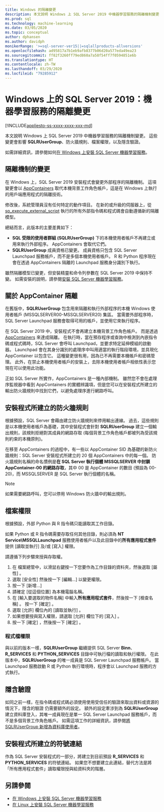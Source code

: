 ```yaml
---
title: Windows 的隔離變更
description: 本文說明 Windows 上 SQL Server 2019 中機器學習服務的隔離機制變更。 這些變更會影響 SQLRUserGroup、防火牆規則、檔案權限，以及隱含驗證。
ms.prod: sql
ms.technology: machine-learning
ms.date: 03/05/2020
ms.topic: conceptual
author: dphansen
ms.author: davidph
monikerRange: '>=sql-server-ver15||=sqlallproducts-allversions'
ms.openlocfilehash: ad95817a7b1eb9afb8377b06d20a577eda49ea23
ms.sourcegitcommit: ff82f3260ff79ed860a7a58f54ff7f0594851e6b
ms.translationtype: HT
ms.contentlocale: zh-TW
ms.lasthandoff: 03/29/2020
ms.locfileid: "79285912"
---
```

# <a name="sql-server-2019-on-windows-isolation-changes-for-machine-learning-services"></a>Windows 上的 SQL Server 2019：機器學習服務的隔離變更
[!INCLUDE[appliesto-ss-xxxx-xxxx-xxx-md](../../includes/appliesto-ss-xxxx-xxxx-xxx-md.md)]

本文說明 Windows 上 SQL Server 2019 中機器學習服務的隔離機制變更。 這些變更會影響 **SQLRUserGroup**、防火牆規則、檔案權限，以及隱含驗證。

如需詳細資訊，請參閱如何[在 Windows 上安裝 SQL Server 機器學習服務](sql-machine-learning-services-windows-install.md)。

## <a name="changes-to-isolation-mechanism"></a>隔離機制的變更

在 Windows 上，SQL Server 2019 安裝程式會變更外部程序的隔離機制。 這項變更會以 [AppContainers](https://docs.microsoft.com/windows/desktop/secauthz/appcontainer-isolation) 取代本機背景工作角色帳戶，這是在 Windows 上執行的用戶端應用程式的隔離技術。 

修改後，系統管理員沒有任何特定的動作項目。 在新的或升級的伺服器上，從 [sp_execute_external_script](../../relational-databases/system-stored-procedures/sp-execute-external-script-transact-sql.md) 執行的所有外部指令碼和程式碼會自動遵循新的隔離模型。 

總結而言，此版本的主要差異如下：

+ **SQL 受限的使用者群組 (SQLRUserGroup)** 下的本機使用者帳戶不再建立或用來執行外部程序。 AppContainers 會取代它們。
+ **SQLRUserGroup** 成員資格已變更。 成員資格只包含 SQL Server Launchpad 服務帳戶，而不是多個本機使用者帳戶。 R 和 Python 程序現在會在透過 AppContainers 隔離的 Launchpad 服務身分識別下執行。

雖然隔離模型已變更，但安裝精靈和命令列參數在 SQL Server 2019 中保持不變。 如需安裝的說明，請參閱[安裝 SQL Server 機器學習服務](sql-machine-learning-services-windows-install.md)。

## <a name="about-appcontainer-isolation"></a>關於 AppContainer 隔離

在舊版中，**SQLRUserGroup** 包含用來隔離和執行外部程序的本機 Windows 使用者帳戶 (MSSQLSERVER00-MSSQLSERVER20) 集區。 當需要外部程序時，SQL Server Launchpad 服務會取得可用的帳戶，並使用它來執行程序。 

在 SQL Server 2019 中，安裝程式不會再建立本機背景工作角色帳戶。 而是透過 [AppContainers](https://docs.microsoft.com/windows/desktop/secauthz/appcontainer-isolation) 來達成隔離。 在執行時，當在預存程序或查詢中檢測到內嵌指令碼或程式碼時，SQL Server 會呼叫 Launchpad，並要求特定延伸模組的啟動器。 Launchpad 會在其身分識別的處理序中叫用適當的執行階段環境，並具現化 AppContainer 以包含它。 這種變更很有用，因為已不再需要本機帳戶和密碼管理。 此外，在禁止本機使用者帳戶的安裝上，去除本機使用者帳戶相依性表示您現在可以使用此功能。

正如 SQL Server 所實作，AppContainers 是一種內部機制。 雖然您不會在處理序監視器中看到 AppContainers 的實體辨識項，但是您可以在安裝程式所建立的輸出防火牆規則中找到它們，以避免處理序進行網路呼叫。

## <a name="firewall-rules-created-by-setup"></a>安裝程式所建立的防火牆規則

根據預設，SQL Server 會藉由建立防火牆規則來停用輸出連線。 過去，這些規則是以本機使用者帳戶為基礎，其中安裝程式會針對 **SQLRUserGroup** 建立一個輸出規則，該規則拒絕對其成員的網路存取 (每個背景工作角色帳戶都被列為受該規則約束的本機原則)。 

在移至 AppContainers 的過程中，有一些以 AppContainer SID 為基礎的新防火牆規則：SQL Server 安裝程式所建立的 20 個 AppContainers 中的每一個。 防火牆規則名稱的命名慣例是**在 SQL Server 執行個體 MSSQLSERVER 中封鎖 AppContainer-00 的網路存取**，其中 00 是 AppContainer 的數目 (預設為 00-20)，而 MSSQLSERVER 是 SQL Server 執行個體的名稱。 

> [!Note]
> 如果需要網路呼叫，您可以停用 Windows 防火牆中的輸出規則。

<a name="file-permissions"></a>

## <a name="file-permissions"></a>檔案權限

根據預設，外部 Python 與 R 指令碼只能讀取其工作目錄。 

如果 Python 或 R 指令碼需要存取任何其他目錄，則必須為 **NT Service\MSSQLLaunchpad** 服務使用者帳戶以及此目錄中的**所有應用程式套件**提供 [讀取並執行]  及/或 [寫入]  權限。

請遵循下列步驟來授與存取權。

1. 在 檔案總管中，以滑鼠右鍵按一下您要作為工作目錄的資料夾，然後選取 [屬性]  。
1. 選取 [安全性]  然後按一下 [編輯...]  以變更權限。
1. 按一下 [新增...] 
1. 請確定 [從這個位置]  為本機電腦名稱。
1. 在 [輸入要選取的物件名稱]  中輸入**所有應用程式套件**，然後按一下 [檢查名稱]  。 按一下 [確定]  。
1. 選取 [允許]  欄位內的 [讀取並執行]  。
1. 如果想要授與寫入權限，請選取 [允許]  欄位下的 [寫入]  。
1. 按一下 [確定]  ，然後按一下 [確定]  。

### <a name="program-file-permissions"></a>程式檔權限

與以前的版本一樣，**SQLRUserGroup** 繼續提供 SQL Server **Binn**、**R_SERVICES** 和 **PYTHON_SERVICES** 目錄中可執行檔的讀取和執行權限。 在此版本中，**SQLRUserGroup** 的唯一成員是 SQL Server Launchpad 服務帳戶。  當 Launchpad 服務啟動 R 或 Python 執行環境時，程序會以 Launchpad 服務的方式執行。

## <a name="implied-authentication"></a>隱含驗證

如同之前一樣，在指令碼或程式碼必須使用使用受信任的驗證來取出資料或資源的情況下，隱含的驗證  仍需要額外的設定。 額外的設定牽涉到為 **SQLRUserGroup** 建立資料庫登入，其唯一成員現在是單一 SQL Server Launchpad 服務帳戶，而不是多個背景工作角色帳戶。 如需這項工作的詳細資訊，請參閱[將 SQLRUserGroup 新增為資料庫使用者](../security/create-a-login-for-sqlrusergroup.md)。


## <a name="symbolic-link-created-by-setup"></a>安裝程式所建立的符號連結

作為 SQL Server 安裝程式的一部分，將建立到目前預設 **R_SERVICES** 和 **PYTHON_SERVICES** 的符號連結。 如果您不想要建立此連結，替代方法是將「所有應用程式套件」讀取權限授與給資料夾的階層。


## <a name="see-also"></a>另請參閱

+ [在 Windows 上安裝 SQL Server 機器學習服務](sql-machine-learning-services-windows-install.md)
+ [在 Linux 上安裝 SQL Server 機器學習服務](../../linux/sql-server-linux-setup-machine-learning.md)
